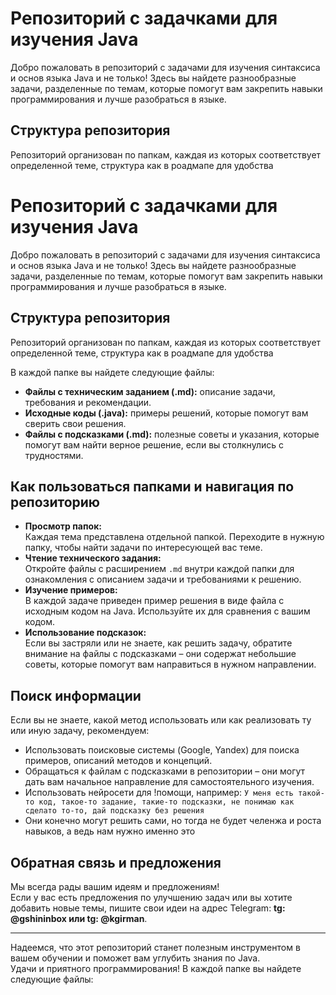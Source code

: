 # Репозиторий с задачками для изучения Java

Добро пожаловать в репозиторий с задачами для изучения синтаксиса и основ языка Java и не только!
Здесь вы найдете разнообразные задачи, разделенные по темам, которые помогут вам закрепить навыки программирования и
лучше разобраться в языке.

## Структура репозитория

Репозиторий организован по папкам, каждая из которых соответствует определенной теме, структура как в роадмапе для
удобства

# Репозиторий с задачками для изучения Java

Добро пожаловать в репозиторий с задачами для изучения синтаксиса и основ языка Java и не только!
Здесь вы найдете разнообразные задачи, разделенные по темам, которые помогут вам закрепить навыки программирования и
лучше разобраться в языке.

## Структура репозитория

Репозиторий организован по папкам, каждая из которых соответствует определенной теме, структура как в роадмапе для
удобства

В каждой папке вы найдете следующие файлы:

- **Файлы с техническим заданием (.md):** описание задачи, требования и рекомендации.
- **Исходные коды (.java):** примеры решений, которые помогут вам сверить свои решения.
- **Файлы с подсказками (.md):** полезные советы и указания, которые помогут вам найти верное решение, если вы
  столкнулись с трудностями.

## Как пользоваться папками и навигация по репозиторию

- **Просмотр папок:**  
  Каждая тема представлена отдельной папкой. Переходите в нужную папку, чтобы найти задачи по интересующей вас теме.
- **Чтение технического задания:**  
  Откройте файлы с расширением `.md` внутри каждой папки для ознакомления с описанием задачи и требованиями к решению.
- **Изучение примеров:**  
  В каждой задаче приведен пример решения в виде файла с исходным кодом на Java. Используйте их для сравнения с вашим
  кодом.
- **Использование подсказок:**  
  Если вы застряли или не знаете, как решить задачу, обратите внимание на файлы с подсказками – они содержат небольшие
  советы, которые помогут вам направиться в нужном направлении.

## Поиск информации

Если вы не знаете, какой метод использовать или как реализовать ту или иную задачу, рекомендуем:

- Использовать поисковые системы (Google, Yandex) для поиска примеров, описаний методов и концепций.
- Обращаться к файлам с подсказками в репозитории – они могут дать вам начальное направление для самостоятельного
  изучения.
- Использовать нейросети для !помощи, например:
  `У меня есть такой-то код, такое-то задание, такие-то подсказки, не понимаю как сделато то-то, дай подсказку без решения`
- Они конечно могут решить сами, но тогда не будет челенжа и роста навыков, а ведь нам нужно именно это

## Обратная связь и предложения

Мы всегда рады вашим идеям и предложениям!  
Если у вас есть предложения по улучшению задач или вы хотите добавить новые темы, пишите свои идеи на адрес Telegram: **tg: @gshininbox или tg: @kgirman**.

---

Надеемся, что этот репозиторий станет полезным инструментом в вашем обучении и поможет вам углубить знания по Java.  
Удачи и приятного программирования!
В каждой папке вы найдете следующие файлы:
